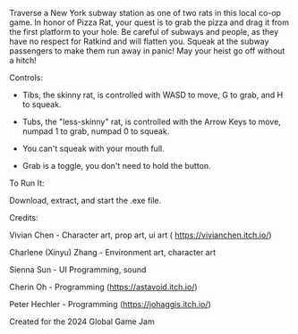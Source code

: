 Traverse a New York subway station as one of two rats in this local co-op game. In honor of Pizza Rat, your quest is to grab the pizza and drag it from the first platform to your hole. Be careful of subways and people, as they have no respect for Ratkind and will flatten you. Squeak at the subway passengers to make them run away in panic! May your heist go off without a hitch! 

Controls: 

- Tibs, the skinny rat, is controlled with WASD to move, G to grab, and H to squeak.

- Tubs, the "less-skinny" rat, is controlled with the Arrow Keys to move, numpad 1 to grab, numpad 0 to squeak. 

- You can't squeak with your mouth full. 

- Grab is a toggle, you don't need to hold the button. 

To Run It: 

Download, extract, and start the .exe file. 

Credits:

 Vivian Chen - Character art, prop art, ui art (
https://vivianchen.itch.io/)

Charlene (Xinyu) Zhang - Environment art, character art 

 Sienna Sun - UI Programming, sound

 Cherin Oh - Programming (https://astavoid.itch.io/)

 Peter Hechler - Programming (https://johaggis.itch.io/)

Created for the 2024 Global Game Jam
